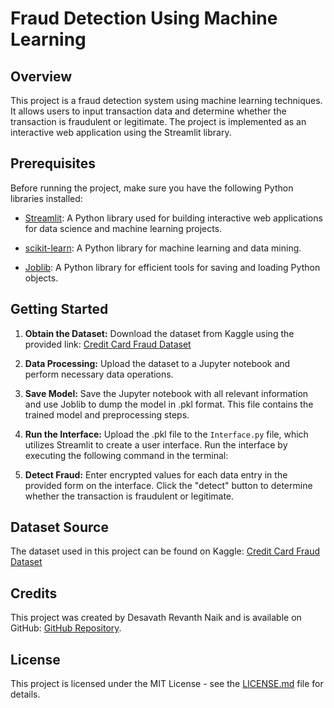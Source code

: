 # Fraud Detection Using Machine Learning

## Overview

This project is a fraud detection system using machine learning techniques. It allows users to input transaction data and determine whether the transaction is fraudulent or legitimate. The project is implemented as an interactive web application using the Streamlit library.

## Prerequisites

Before running the project, make sure you have the following Python libraries installed:

- [Streamlit](https://streamlit.io/): A Python library used for building interactive web applications for data science and machine learning projects.

- [scikit-learn](https://scikit-learn.org/stable/): A Python library for machine learning and data mining.

- [Joblib](https://joblib.readthedocs.io/en/latest/): A Python library for efficient tools for saving and loading Python objects.

## Getting Started

1. **Obtain the Dataset:** Download the dataset from Kaggle using the provided link:
 [Credit Card Fraud Dataset](https://www.kaggle.com/datasets/mlg-ulb/creditcardfraud)

2. **Data Processing:** Upload the dataset to a Jupyter notebook and perform necessary data operations.

3. **Save Model:** Save the Jupyter notebook with all relevant information and use Joblib to dump the model in .pkl format. This file contains the trained model and preprocessing steps.

4. **Run the Interface:** Upload the .pkl file to the `Interface.py` file, which utilizes Streamlit to create a user interface. Run the interface by executing the following command in the terminal:

5. **Detect Fraud:** Enter encrypted values for each data entry in the provided form on the interface. Click the "detect" button to determine whether the transaction is fraudulent or legitimate.

## Dataset Source

The dataset used in this project can be found on Kaggle:
[Credit Card Fraud Dataset](https://www.kaggle.com/datasets/mlg-ulb/creditcardfraud)

## Credits

This project was created by Desavath Revanth Naik and is available on GitHub: [GitHub Repository](https://github.com/revanth2426/Fraud-Detection-Using-MachineLearning).

## License

This project is licensed under the MIT License - see the [LICENSE.md](LICENSE.md) file for details.
